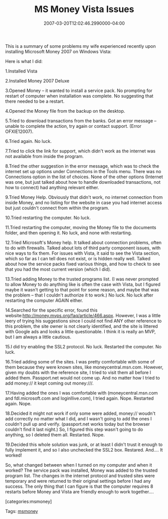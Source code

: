 ﻿---
title: MS Money Vista Issues
date: "2007-03-20T12:02:46.2990000-04:00"
description: "This is a summary of some problems my wife experienced recently upon installing Microsoft Money 2007 on Windows Vista:"
featuredImage: img/ms-money-vista-issues-featured.png
---

This is a summary of some problems my wife experienced recently upon installing Microsoft Money 2007 on Windows Vista:

Here is what I did:

1.Installed Vista

2.Installed Money 2007 Deluxe

3.Opened Money – it wanted to install a service pack. No prompting for restart of computer when installation was complete. No suggesting that there needed to be a restart.

4.Opened the Money file from the backup on the desktop.

5.Tried to download transactions from the banks. Got an error message – unable to complete the action, try again or contact support. (Error OFXIE12007).

6.Tried again. No luck.

7.Tried to click the link for support, which didn't work as the internet was not available from inside the program.

8.Tried the other suggestion in the error message, which was to check the internet set up options under Connections in the Tools menu. There was no Connections option in the list of choices. None of the other options (Internet was one, but just talked about how to handle downloaded transactions, not how to connect) had anything relevant either.

9.Tried Money Help. Obviously that didn't work, no internet connection from inside Money, and no listing for the website in case you had internet access but just couldn't connect from within the program.

10.Tried restarting the computer. No luck.

11.Tried restarting the computer, moving the Money file to the documents folder, and then opening it. No luck, and none with restarting.

12.Tried Microsoft's Money help. It talked about connection problems, often to do with firewalls. Talked about lots of third party component issues, with nice ways to fix them. For issues with Vista, it said to see the Vista section, which so far as I can tell does not exist, or is hidden really well. Talked about how the service packs fixed various things, and how to check to see that you had the most current version (which I did).

13.Tried adding Money to the trusted programs list. (I was never prompted to allow Money to do anything like is often the case with Vista, but I figured maybe it wasn't getting to that point for some reason, and maybe that was the problem – that I couldn't authorize it to work.) No luck. No luck after restarting the computer AGAIN either.

14.Searched for the specific error, found this website:<http://money.mvps.org/faq/article/466.aspx>. However, I was a little leery of trying his suggestions since I could not find ANY other reference to this problem, the site owner is not clearly identified, and the site is littered with Google ads and looks a little questionable. I think it is really an MVP, but I am always a little cautious.

15.I did try enabling the SSL2 protocol. No luck. Restarted the computer. No luck.

16.Tried adding some of the sites. I was pretty comfortable with some of them because they were known sites, like moneycentral.msn.com. However, given my doubts with the reference site, I tried to visit them all before I added them. Passport.net would not come up. And no matter how I tried to add money:// it kept coming out money:///.

17.Having added the ones I was comfortable with (moneycentral.msn.com and fdl.microsoft.com and loginllive.com), I tried again. Nope. Restarted again. Nope.

18.Decided it might not work if only some were added, money:// woudn't add correctly no matter what I did, and I wasn't going to add the ones I couldn't pull up and verify. (passport.net works today but the browser couldn't find it last night.) So, I figured this step wasn't going to do anything, so I deleted them all. Restarted. Nope.

19.Decided this whole solution was junk, or at least I didn't trust it enough to fully implement it, and so I also unchecked the SSL2 box. Restared. And…. It worked!



So, what changed between when I turned on my computer and when it worked? The service pack was installed, Money was added to the trusted program list. The changes in the internet protocol and trusted sites were temporary and were returned to their original settings before I had any success. The only thing that I can figure is that the computer requires 8 restarts before Money and Vista are friendly enough to work together….

\[categories:msmoney]

Tags: [msmoney](http://technorati.com/tag/msmoney)

